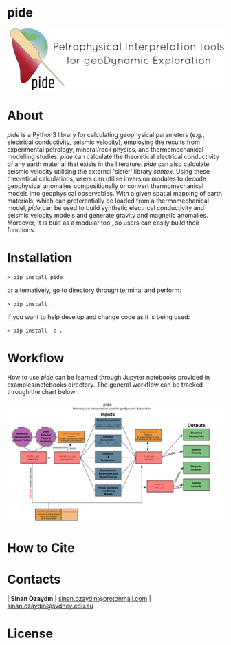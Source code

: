 # pide
<img src="./docs/figures/pide_logo_0.png">

# About
*pide* is a Python3 library for calculating geophysical parameters (e.g., electrical conductivity, seismic velocity), employing the results from experimental petrology, mineral/rock physics, and thermomechanical modelling studies. *pide* can calculate the theoretical electrical conductivity of any earth material that exists in the literature. *pide* can also calculate seismic velocity utilising the external 'sister' library *santex*. Using these theoretical calculations, users can utilise inversion modules to decode geophysical anomalies compositionally or convert thermomechanical models into geophysical observables. With a given spatial mapping of earth materials, which can preferentially be loaded from a thermomechanical model, *pide*  can be used to build synthetic electrical conductivity and seismic velocity models and generate gravity and magnetic anomalies. Moreover, it is built as a modular tool, so users can easily build their functions.

# Installation

`> pip install pide`

or alternatively, go to directory through terminal and perform:

`> pip install .`

If you want to help develop and change code as it is being used:

`> pip install -e .`

# Workflow

How to use *pide* can be learned through Jupyter notebooks provided in examples/notebooks directory. The general workflow can be tracked through the chart below:

<img src="./docs/figures/pide_workflow.png">

# How to Cite

# Contacts

| **Sinan Özaydın** | sinan.ozaydin@protonmail.com | sinan.ozaydin@sydney.edu.au

# License

